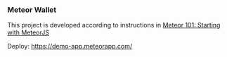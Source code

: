 ### Meteor Wallet

This project is developed according to instructions in [Meteor 101: Starting with MeteorJS](https://university.meteor.com/)

Deploy: https://demo-app.meteorapp.com/